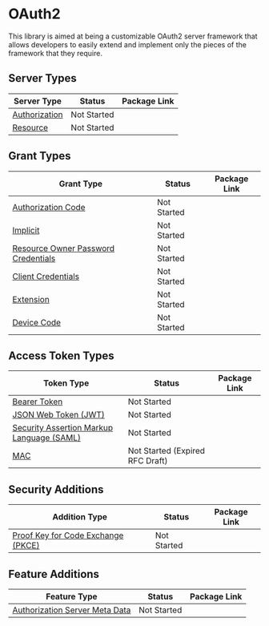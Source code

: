 # OAuth2

This library is aimed at being a customizable OAuth2 server framework that allows developers to easily extend and implement only the pieces of the framework that they require.

## Server Types

| Server Type                                      | Status      | Package Link |
| ------------------------------------------------ | ----------- | ------------ |
| [Authorization](./docs/Servers/Authorization.md) | Not Started |              |
| [Resource](./docs/Servers/Resource.md)           | Not Started |              |



## Grant Types

| Grant Type                                                   | Status      | Package Link |
| ------------------------------------------------------------ | ----------- | ------------ |
| [Authorization Code](./docs/Grants/AuthorizationCode.md)     | Not Started |              |
| [Implicit](./docs/Grants/Implicit.md)                        | Not Started |              |
| [Resource Owner Password Credentials](./docs/Grants/ResourceOwnerPasswordCredentials.md) | Not Started |              |
| [Client Credentials](./docs/Grants/ClientCredentials.md)     | Not Started |              |
| [Extension](./docs/Grants/Extension.md)                      | Not Started |              |
| [Device Code](./docs/Grants/DeviceCode.md)                   | Not Started |              |

## Access Token Types

| Token Type                                                   | Status                          | Package Link |
| ------------------------------------------------------------ | ------------------------------- | ------------ |
| [Bearer Token](./docs/Tokens/BearerToken.md)                 | Not Started                     |              |
| [JSON Web Token (JWT)](./docs/Tokens/JSONWebToken(JWT).md)   | Not Started                     |              |
| [Security Assertion Markup Language (SAML)](./docs/Tokens/SecurityAssertionMarkupLanguage(SAML).md) | Not Started                     |              |
| [MAC](./docs/Tokens/MAC.md)                                  | Not Started (Expired RFC Draft) |              |

## Security Additions

| Addition Type                                                | Status      | Package Link |
| ------------------------------------------------------------ | ----------- | ------------ |
| [Proof Key for Code Exchange (PKCE)](./docs/Security/ProofKeyforCodeExchange(PKCE).md) | Not Started |              |

## Feature Additions

| Feature Type                                                 | Status      | Package Link |
| ------------------------------------------------------------ | ----------- | ------------ |
| [Authorization Server Meta Data](./docs/Feature/AuthorizationServerMetaData.md) | Not Started |              |

